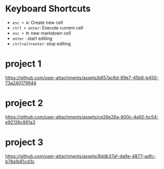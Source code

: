 # Keyboard Shortcuts

- `esc + A`: Create new cell
- `ctrl + enter`: Execute current cell
- `esc + M`: new markdown cell
- `enter` : start editing
- `ctrl+alt+enter`: stop editing

# project 1 

https://github.com/user-attachments/assets/b657ac6d-89e7-45b8-b450-73a240179944

# project 2 


https://github.com/user-attachments/assets/ce26e26a-800c-4a92-bc54-e92126c891a3

# project 3


https://github.com/user-attachments/assets/8ddb37af-da9e-4877-adfc-b78a1b81cd3c







